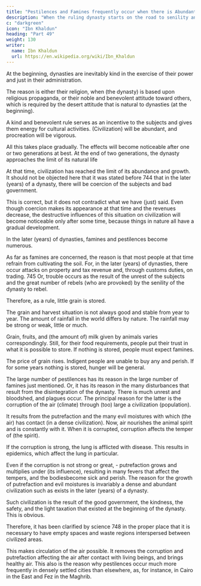 ```yaml
---
title: "Pestilences and Famines frequently occur when there is Abundant Civilization"
description: "When the ruling dynasty starts on the road to senility and destruction, the rise of the new dynasty happens in 2 ways"
c: "darkgreen"
icon: "Ibn Khaldun"
heading: "Part 49"
weight: 130
writer:
  name: Ibn Khaldun
  url: https://en.wikipedia.org/wiki/Ibn_Khaldun
---
```




<!-- ## 49. There is an abundant civilization (large population) at the end of dynasties, and pestilences and famines frequently occur then -->

At the beginning, dynasties are inevitably kind in the exercise of their power and just in their administration. 

The reason is either their religion, when (the dynasty) is based upon religious propaganda, or their noble and benevolent attitude toward others, which is required by the desert attitude that is natural to dynasties (at the beginning).

A <!-- 742 --> kind and benevolent rule serves as an incentive to the subjects and gives them energy for cultural activities. (Civilization) will be abundant, and procreation will be vigorous. 

All this takes place gradually. The effects will become noticeable after one or two generations at best. At the end of two generations, the dynasty approaches the limit of its natural life <!-- 7 43 --> 

At that time, civilization has reached the limit of its abundance and growth.
It should not be objected here that it was stated before 744 that in the later (years) of a dynasty, there will be coercion of the subjects and bad government. 

This is correct, but it does not contradict what we have (just) said. Even though coercion makes its appearance at that time and the revenues decrease, the destructive influences of this situation on civilization will become noticeable only after some
time, because things in nature all have a gradual development.

In the later (years) of dynasties, famines and pestilences become numerous.

As far as famines are concerned, the reason is that most people at that time refrain
from cultivating the soil. For, in the later (years) of dynasties, there occur attacks on
property and tax revenue and, through customs duties, on trading. 745 Or, trouble
occurs as the result of the unrest of the subjects and the great number of rebels (who
are provoked) by the senility of the dynasty to rebel. 

Therefore, as a rule, little grain is stored. 

The grain and harvest situation is not always good and stable from year to year. The amount of rainfall in the world differs by nature. The rainfall may be strong or weak, little or much. 

Grain, fruits, and (the amount of) milk given by animals varies correspondingly. Still, for their food requirements, people put their trust in what it is possible to store. If nothing is stored, people must expect famines.

The price of grain rises. Indigent people are unable to buy any and perish. If for some years nothing is stored, hunger will be general.

The large number of pestilences has its reason in the large number of famines just mentioned. Or, it has its reason in the many disturbances that result from the disintegration of the dynasty. There is much unrest and bloodshed, and plagues
occur. The principal reason for the latter is the corruption of the air (climate) through
(too) large a civilization (population). <!-- 746 --> 

It results from the putrefaction and the many evil moistures with which (the air) has contact (in a dense civilization). Now,
air nourishes the animal spirit <!-- 747 --> and is constantly with it. When it is corrupted,
corruption affects the temper of (the spirit). 

If the corruption is strong, the lung is afflicted with disease. This results in epidemics, which affect the lung in particular.

Even if the corruption is not strong or great, - putrefaction grows and multiplies under (its influence), resulting in many fevers that affect the tempers, and the bodiesbecome sick and perish. The reason for the growth of putrefaction and evil moistures is invariably a dense and abundant civilization such as exists in the later
(years) of a dynasty. 

Such civilization is the result of the good government, the kindness, the safety, and the light taxation that existed at the beginning of the dynasty. This is obvious. 

Therefore, it has been clarified by science 748 in the proper place that it is necessary to have empty spaces and waste regions interspersed between civilized areas. 

This makes circulation of the air possible. It removes the corruption and putrefaction affecting the air after contact with living beings, and brings healthy air. This also is the reason why pestilences occur much more frequently in densely settled cities than elsewhere, as, for instance, in Cairo in the East and Fez in the Maghrib.
